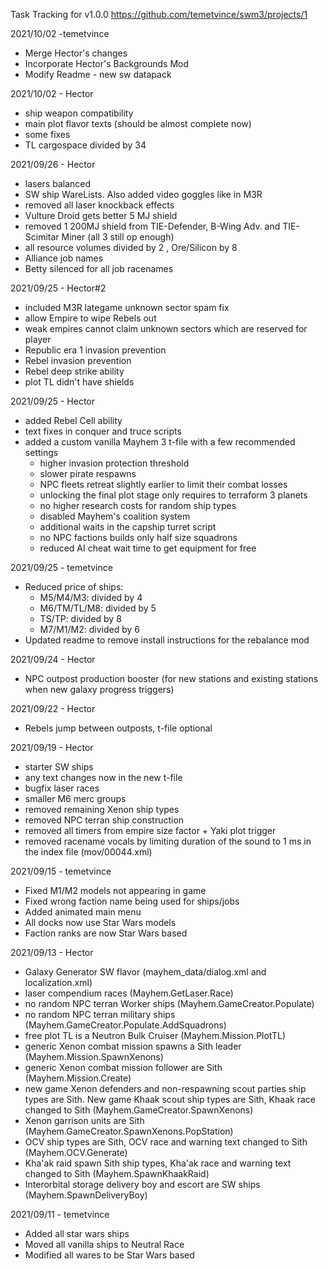 Task Tracking for v1.0.0
https://github.com/temetvince/swm3/projects/1

2021/10/02 -temetvince
- Merge Hector's changes
- Incorporate Hector's Backgrounds Mod
- Modify Readme - new sw datapack

2021/10/02 - Hector
- ship weapon compatibility
- main plot flavor texts (should be almost complete now)
- some fixes
- TL cargospace divided by 34

2021/09/26 - Hector
- lasers balanced
- SW ship WareLists. Also added video goggles like in M3R
- removed all laser knockback effects
- Vulture Droid gets better 5 MJ shield
- removed 1 200MJ shield from TIE-Defender, B-Wing Adv. and TIE-Scimitar Miner (all 3 still op enough)
- all resource volumes divided by 2 , Ore/Silicon by 8
- Alliance job names
- Betty silenced for all job racenames


2021/09/25 - Hector#2
- included M3R lategame unknown sector spam fix
- allow Empire to wipe Rebels out
- weak empires cannot claim unknown sectors which are reserved for player
- Republic era 1 invasion prevention
- Rebel invasion prevention
- Rebel deep strike ability
- plot TL didn't have shields

2021/09/25 - Hector
- added Rebel Cell ability
- text fixes in conquer and truce scripts
- added a custom vanilla Mayhem 3 t-file with a few recommended settings
    - higher invasion protection threshold
    - slower pirate respawns
    - NPC fleets retreat slightly earlier to limit their combat losses
    - unlocking the final plot stage only requires to terraform 3 planets
    - no higher research costs for random ship types
    - disabled Mayhem's coalition system
    - additional waits in the capship turret script
    - no NPC factions builds only half size squadrons
    - reduced AI cheat wait time to get equipment for free

2021/09/25 - temetvince
- Reduced price of ships:
    - M5/M4/M3: divided by 4
    - M6/TM/TL/M8: divided by 5
    - TS/TP: divided by 8
    - M7/M1/M2: divided by 6
- Updated readme to remove install instructions for the rebalance mod

2021/09/24 - Hector
- NPC outpost production booster (for new stations and existing stations when new galaxy progress triggers)

2021/09/22 - Hector
- Rebels jump between outposts, t-file optional

2021/09/19 - Hector
- starter SW ships
- any text changes now in the new t-file
- bugfix laser races
- smaller M6 merc groups
- removed remaining Xenon ship types
- removed NPC terran ship construction
- removed all timers from empire size factor + Yaki plot trigger
- removed racename vocals by limiting duration of the sound to 1 ms in the index file (mov/00044.xml)

2021/09/15 - temetvince
- Fixed M1/M2 models not appearing in game
- Fixed wrong faction name being used for ships/jobs
- Added animated main menu
- All docks now use Star Wars models
- Faction ranks are now Star Wars based

2021/09/13 - Hector
- Galaxy Generator SW flavor (mayhem_data/dialog.xml and localization.xml)
- laser compendium races (Mayhem.GetLaser.Race)
- no random NPC terran Worker ships (Mayhem.GameCreator.Populate)
- no random NPC terran military ships (Mayhem.GameCreator.Populate.AddSquadrons)
- free plot TL is a Neutron Bulk Cruiser (Mayhem.Mission.PlotTL)
- generic Xenon combat mission spawns a Sith leader (Mayhem.Mission.SpawnXenons)
- generic Xenon combat mission follower are Sith (Mayhem.Mission.Create)
- new game Xenon defenders and non-respawning scout parties ship types are Sith. New game Khaak scout ship types are Sith, Khaak race changed to Sith (Mayhem.GameCreator.SpawnXenons)
- Xenon garrison units are Sith (Mayhem.GameCreator.SpawnXenons.PopStation)
- OCV ship types are Sith, OCV race and warning text changed to Sith (Mayhem.OCV.Generate)
- Kha'ak raid spawn Sith ship types, Kha'ak race and warning text changed to Sith (Mayhem.SpawnKhaakRaid)
- Interorbital storage delivery boy and escort are SW ships (Mayhem.SpawnDeliveryBoy)

2021/09/11 - temetvince
- Added all star wars ships
- Moved all vanilla ships to Neutral Race
- Modified all wares to be Star Wars based
